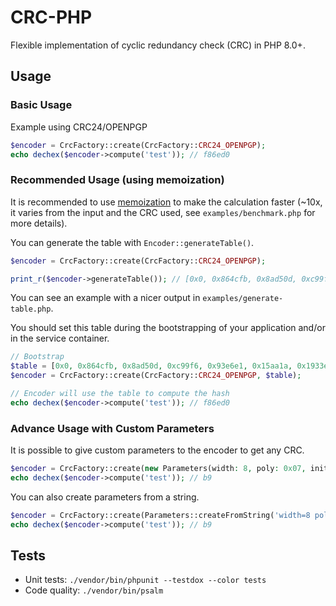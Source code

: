 # CRC-PHP

Flexible implementation of cyclic redundancy check (CRC) in PHP 8.0+.

## Usage

### Basic Usage

Example using CRC24/OPENPGP

```php
$encoder = CrcFactory::create(CrcFactory::CRC24_OPENPGP);
echo dechex($encoder->compute('test')); // f86ed0
```

### Recommended Usage (using memoization)

It is recommended to use [memoization](https://en.wikipedia.org/wiki/Memoization) to make the calculation faster (~10x, it varies from the input and the CRC used, see `examples/benchmark.php` for more details).

You can generate the table with `Encoder::generateTable()`.

```php
$encoder = CrcFactory::create(CrcFactory::CRC24_OPENPGP);

print_r($encoder->generateTable()); // [0x0, 0x864cfb, 0x8ad50d, 0xc99f6, 0x93e6e1, 0x15aa1a, 0x1933ec, ...]
```

You can see an example with a nicer output in `examples/generate-table.php`.

You should set this table during the bootstrapping of your application and/or in the service container.

```php
// Bootstrap
$table = [0x0, 0x864cfb, 0x8ad50d, 0xc99f6, 0x93e6e1, 0x15aa1a, 0x1933ec, 0x9f7f17, 0xa18139, ...];
$encoder = CrcFactory::create(CrcFactory::CRC24_OPENPGP, $table);

// Encoder will use the table to compute the hash
echo dechex($encoder->compute('test')); // f86ed0
```

### Advance Usage with Custom Parameters

It is possible to give custom parameters to the encoder to get any CRC.

```php
$encoder = CrcFactory::create(new Parameters(width: 8, poly: 0x07, init: 0x00));
echo dechex($encoder->compute('test')); // b9
```

You can also create parameters from a string.

```php
$encoder = CrcFactory::create(Parameters::createFromString('width=8 poly=0x07 init=0x00 refin=false refout=false xorout=0x00 check=0xf4 residue=0x00 name="CRC-8/SMBUS"'));
echo dechex($encoder->compute('test')); // b9
```

## Tests

- Unit tests: `./vendor/bin/phpunit --testdox --color tests`
- Code quality: `./vendor/bin/psalm`
